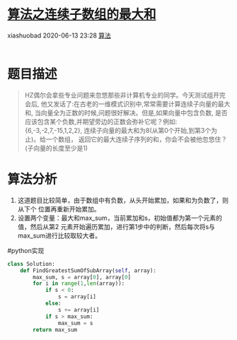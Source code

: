 <div class="blog-article">
    <h1><a href="p.html?p=\算法\算法之连续子数组的最大和" class="title">算法之连续子数组的最大和</a></h1>
    <span class="author">xiashuobad</span>
    <span class="time">2020-06-13 23:28</span>
    <span><a href="tags.html?t=算法" class="tag">算法</a></span>
    </div>
<br/>

# 题目描述
> HZ偶尔会拿些专业问题来忽悠那些非计算机专业的同学。今天测试组开完会后,
>他又发话了:在古老的一维模式识别中,常常需要计算连续子向量的最大和,
>当向量全为正数的时候,问题很好解决。但是,如果向量中包含负数,
>是否应该包含某个负数,并期望旁边的正数会弥补它呢？例如:{6,-3,-2,7,-15,1,2,2},
>连续子向量的最大和为8(从第0个开始,到第3个为止)。给一个数组，
>返回它的最大连续子序列的和，你会不会被他忽悠住？(子向量的长度至少是1)

# 算法分析
1. 这道题目比较简单，由于数组中有负数，从头开始累加，如果和为负数了，则从下个
位置再重新开始累加。
2. 设置两个变量：最大和max_sum，当前累加和s，初始值都为第一个元素的值，然后从第2
元素开始遍历累加，进行第1步中的判断，然后每次将s与max_sum进行比较取较大者。

#python实现
```python
class Solution:
    def FindGreatestSumOfSubArray(self, array):
        max_sum, s = array[0], array[0]
        for i in range(1,len(array)):
            if s < 0:
                s = array[i]
            else:
                s += array[i]
            if s > max_sum:
                max_sum = s
        return max_sum
```